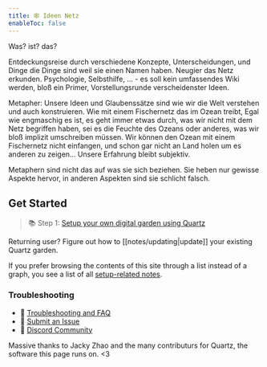 ```yaml
---
title: 🕸 Ideen Netz
enableToc: false
---
```


Was? ist? das?

Entdeckungsreise durch verschiedene Konzepte, Unterscheidungen, und Dinge die Dinge sind weil sie einen Namen haben. 
Neugier das Netz erkunden. Psychologie, Selbsthilfe, ... - es soll kein umfassendes Wiki werden, bloß ein Primer, Vorstellungsrunde verscheidenster Ideen.

Metapher:
Unsere Ideen und Glaubenssätze sind wie wir die Welt verstehen und auch konstruieren. Wie mit einem Fischernetz das im Ozean treibt, 
Egal wie engmaschig es ist, es geht immer etwas durch, was wir nicht mit dem Netz begriffen haben, sei es die Feuchte des Ozeans oder anderes, was wir bloß implizit umschreiben müssen. Wir können den Ozean mit einem Fischernetz nicht einfangen, und schon gar nicht an Land holen um es anderen zu zeigen... Unsere Erfahrung bleibt subjektiv.

Metaphern sind nicht das auf was sie sich beziehen. Sie heben nur gewisse Aspekte hervor, in anderen Aspekten sind sie schlicht falsch.


## Get Started
> 📚 Step 1: [Setup your own digital garden using Quartz](notes/setup.md)

Returning user? Figure out how to [[notes/updating|update]] your existing Quartz garden.

If you prefer browsing the contents of this site through a list instead of a graph, you see a list of all [setup-related notes](/tags/setup).

### Troubleshooting
- 🚧 [Troubleshooting and FAQ](notes/troubleshooting.md)
- 🐛 [Submit an Issue](https://github.com/jackyzha0/quartz/issues)
- 👀 [Discord Community](https://discord.gg/cRFFHYye7t)

Massive thanks to Jacky Zhao and the many contributurs for Quartz, the software this page runs on. <3

